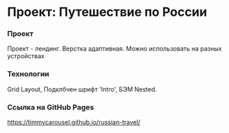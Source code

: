 # Проект: Путешествие по России

### Проект
Проект - лендинг. Верстка адаптивная. Можно использовать на разных устройствах

### Технологии 
Grid Layout, Подклбчен шрифт 'Intro', БЭМ Nested.

### Ссылка на GitHub Pages

https://timmycarousel.github.io/russian-travel/

